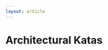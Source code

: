 ```yaml
---
layout: article
---
```



# Architectural Katas


<script src="ffkata_util.js"></script>

<style>
ul,
ol {
  padding: 0;
  margin: 0 0 10px 25px;
}

ul ul,
ul ol,
ol ol,
ol ul {
  margin-bottom: 0;
}

li {
  line-height: 20px;
      list-style-type: circle;

}

ul.unstyled,
ol.unstyled {
  margin-left: 0;
  list-style: none;
}

</style>


<script>
/* harvest katas from Jekyll storage via Liquid */
   var katas = [
{% for katas in site.data.ffkatas %}
{% assign k = katas[1] %}
       { id: "{{ katas[0] }}", title: "{{ k.title }}", description: "{{ k.description }}", categories: "{{ k.categories }}", requirements: [{% for i in k.requirements %} "{{ i }}"{% unless forloop.last %},{% endunless %}{% endfor %}], context: [{%for i in k.context %} "{{ i }}"{% unless forloop.last %},{% endunless %}{% endfor %}], solution: [{%for i in k.solution %} "{{ i }}"{% unless forloop.last %},{% endunless %}{% endfor %}] } {% unless forloop.last %},{% endunless %}{% endfor %}
];


   var sortedKatas = katas.sort(function(a, b){
      if (a.title < b.title) return -1;
      if (a.title > b.title) return 1;
      return 0;
   });

document.addEventListener('DOMContentLoaded', function() {
   var kata;
   for (i = 0; i < sortedKatas.length; i++) {
       kata = katas[i];
       writeKata(kata);
   }
});	  

</script>

<div id="display" />



